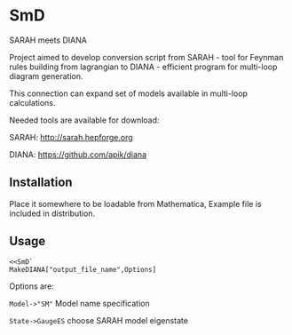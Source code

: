 SmD
===

SARAH meets DIANA


Project aimed to develop conversion script from 
SARAH - tool for Feynman rules building from lagrangian to DIANA - 
efficient program for multi-loop diagram generation.

This connection can expand set of models available in multi-loop calculations.

Needed tools are available for download:

SARAH: http://sarah.hepforge.org

DIANA: https://github.com/apik/diana


Installation
----------

Place it somewhere to be loadable from Mathematica,
Example file is included in distribution.

Usage
----------
 ```
 <<SmD`
 MakeDIANA["output_file_name",Options]
 ```
Options are:

`Model->"SM"` Model name specification

`State->GaugeES` choose SARAH model eigenstate
